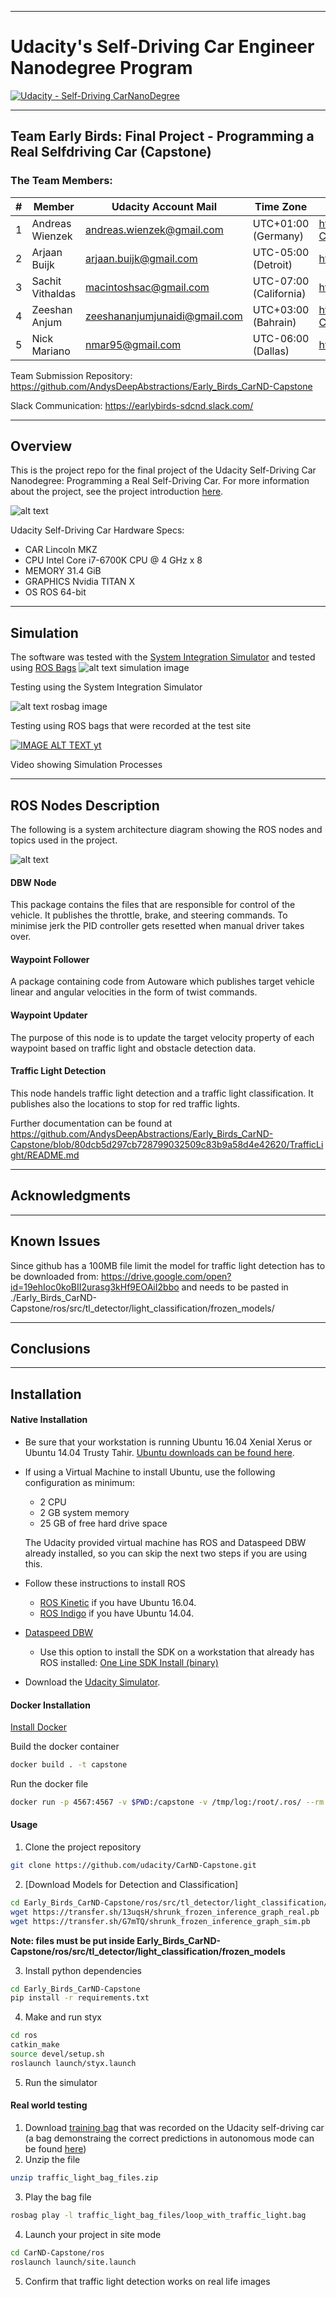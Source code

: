 
---

# Udacity's Self-Driving Car Engineer Nanodegree Program 

[![Udacity - Self-Driving CarNanoDegree](https://s3.amazonaws.com/udacity-sdc/github/shield-carnd.svg)](http://www.udacity.com/drive)

---
## Team Early Birds: Final Project - Programming a Real Selfdriving Car (Capstone)
### The Team Members:



\# | Member                  | Udacity Account Mail          | Time Zone               | Github Contributions                                                | 
---| ---                     |---                            | ---                     | ---                                                                 |    
 1 | Andreas Wienzek	     | andreas.wienzek@gmail.com     | UTC+01:00 (Germany)     | https://github.com/AndysDeepAbstractions/Early_Birds_CarND-Capstone | 
 2 | Arjaan Buijk            | arjaan.buijk@gmail.com        | UTC-05:00 (Detroit)     | https://github.com/ArjaanBuijk/Early_Birds_CarND-Capstone           |
 3 | Sachit Vithaldas        | macintoshsac@gmail.com        | UTC-07:00 (California)  | https://github.com/sachitv/Early_Birds_CarND-Capstone               |
 4 | Zeeshan Anjum           | zeeshananjumjunaidi@gmail.com | UTC+03:00 (Bahrain)     | https://github.com/zeeshananjumjunaidi/Early_Birds_CarND-Capstone   |
 5 | Nick Mariano            | nmar95@gmail.com              | UTC-06:00 (Dallas) | https://github.com/nmar95/Early_Birds_CarND-Capstone

 
Team Submission Repository: https://github.com/AndysDeepAbstractions/Early_Birds_CarND-Capstone

Slack Communication: https://earlybirds-sdcnd.slack.com/


---
## Overview
This is the project repo for the final project of the Udacity Self-Driving Car Nanodegree: Programming a Real Self-Driving Car. For more information about the project, see the project introduction [here](https://classroom.udacity.com/nanodegrees/nd013/parts/6047fe34-d93c-4f50-8336-b70ef10cb4b2/modules/e1a23b06-329a-4684-a717-ad476f0d8dff/lessons/462c933d-9f24-42d3-8bdc-a08a5fc866e4/concepts/5ab4b122-83e6-436d-850f-9f4d26627fd9).
   
![alt text](https://github.com/AndysDeepAbstractions/Early_Birds_CarND-Capstone/blob/master/imgs/carla.jpg?raw=true "Carla")

Udacity Self-Driving Car Hardware Specs:
- CAR Lincoln MKZ
- CPU Intel Core i7-6700K CPU @ 4 GHz x 8
- MEMORY 31.4 GiB 
- GRAPHICS Nvidia TITAN X 
- OS ROS 64-bit 

---
## Simulation
The software was tested with the [System Integration Simulator](https://github.com/udacity/CarND-Capstone/releases "System Integration Simulator") and tested using [ROS Bags](http://wiki.ros.org/Bags "ROS Bags")
![alt text simulation image](https://github.com/AndysDeepAbstractions/Early_Birds_CarND-Capstone/blob/master/imgs/simulator.png?raw=true "Simulation")

Testing using the System Integration Simulator

![alt text rosbag image](https://github.com/AndysDeepAbstractions/Early_Birds_CarND-Capstone/blob/master/imgs/ros_bag.png?raw=true "Simulation")

Testing using ROS bags that were recorded at the test site


[![IMAGE ALT TEXT yt](http://img.youtube.com/vi/AeTWVj-u7h0/0.jpg)](http://www.youtube.com/watch?v=AeTWVj-u7h0)

Video showing Simulation Processes

---
## ROS Nodes Description
The following is a system architecture diagram showing the ROS nodes and topics used in the project. 

![alt text](https://github.com/AndysDeepAbstractions/Early_Birds_CarND-Capstone/blob/master/imgs/final-project-ros-graph-v2.png?raw=true "ROS Nodes Description")
#### DBW Node
 This package contains the files that are responsible for control of the vehicle. It publishes the throttle, brake, and steering commands. To minimise jerk the PID controller gets resetted when manual driver takes over.
#### Waypoint Follower
A package containing code from Autoware which publishes target vehicle linear and angular velocities in the form of twist commands. 
#### Waypoint Updater
The purpose of this node is to update the target velocity property of each waypoint based on traffic light and obstacle detection data. 
#### Traffic Light Detection
This node handels traffic light detection and a traffic light classification. It publishes also the locations to stop for red traffic lights.

Further documentation can be found at https://github.com/AndysDeepAbstractions/Early_Birds_CarND-Capstone/blob/80dcb5d297cb728799032509c83b9a58d4e42620/TrafficLight/README.md


---
## Acknowledgments

---
## Known Issues

Since github has a 100MB file limit the model for traffic light detection has to be downloaded from:
https://drive.google.com/open?id=19ehIoc0koBII2urasg3kHf9EOAiI2bbo
and needs to be pasted in
./Early_Birds_CarND-Capstone/ros/src/tl_detector/light_classification/frozen_models/

---
## Conclusions

---
## Installation
#### Native Installation

* Be sure that your workstation is running Ubuntu 16.04 Xenial Xerus or Ubuntu 14.04 Trusty Tahir. [Ubuntu downloads can be found here](https://www.ubuntu.com/download/desktop).
* If using a Virtual Machine to install Ubuntu, use the following configuration as minimum:
  * 2 CPU
  * 2 GB system memory
  * 25 GB of free hard drive space

  The Udacity provided virtual machine has ROS and Dataspeed DBW already installed, so you can skip the next two steps if you are using this.

* Follow these instructions to install ROS
  * [ROS Kinetic](http://wiki.ros.org/kinetic/Installation/Ubuntu) if you have Ubuntu 16.04.
  * [ROS Indigo](http://wiki.ros.org/indigo/Installation/Ubuntu) if you have Ubuntu 14.04.
* [Dataspeed DBW](https://bitbucket.org/DataspeedInc/dbw_mkz_ros)
  * Use this option to install the SDK on a workstation that already has ROS installed: [One Line SDK Install (binary)](https://bitbucket.org/DataspeedInc/dbw_mkz_ros/src/81e63fcc335d7b64139d7482017d6a97b405e250/ROS_SETUP.md?fileviewer=file-view-default)
* Download the [Udacity Simulator](https://github.com/udacity/CarND-Capstone/releases/tag/v1.2).

#### Docker Installation
[Install Docker](https://docs.docker.com/engine/installation/)

Build the docker container
```bash
docker build . -t capstone
```

Run the docker file
```bash
docker run -p 4567:4567 -v $PWD:/capstone -v /tmp/log:/root/.ros/ --rm -it capstone
```

#### Usage

1. Clone the project repository
```bash
git clone https://github.com/udacity/CarND-Capstone.git
```
2. [Download Models for Detection and Classification]
```bash
cd Early_Birds_CarND-Capstone/ros/src/tl_detector/light_classification/frozen_models
wget https://transfer.sh/13uqsH/shrunk_frozen_inference_graph_real.pb
wget https://transfer.sh/G7mTQ/shrunk_frozen_inference_graph_sim.pb
```
 **Note: files must be put inside Early_Birds_CarND-Capstone/ros/src/tl_detector/light_classification/frozen_models**

3. Install python dependencies
```bash
cd Early_Birds_CarND-Capstone
pip install -r requirements.txt
```
4. Make and run styx
```bash
cd ros
catkin_make
source devel/setup.sh
roslaunch launch/styx.launch
```
5. Run the simulator

#### Real world testing
1. Download [training bag](https://drive.google.com/file/d/0B2_h37bMVw3iYkdJTlRSUlJIamM/view?usp=sharing) that was recorded on the Udacity self-driving car (a bag demonstraing the correct predictions in autonomous mode can be found [here](https://drive.google.com/open?id=0B2_h37bMVw3iT0ZEdlF4N01QbHc))
2. Unzip the file
```bash
unzip traffic_light_bag_files.zip
```
3. Play the bag file
```bash
rosbag play -l traffic_light_bag_files/loop_with_traffic_light.bag
```
4. Launch your project in site mode
```bash
cd CarND-Capstone/ros
roslaunch launch/site.launch
```
5. Confirm that traffic light detection works on real life images
